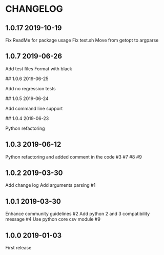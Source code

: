 # CHANGELOG

## 1.0.17 2019-10-19

Fix ReadMe for package usage
Fix test.sh
Move from getopt to argparse

## 1.0.7 2019-06-26

Add test files
Format with black

## 1.0.6 2019-06-25

Add no regression tests

## 1.0.5 2019-06-24

Add command line support

## 1.0.4 2019-06-23

Python refactoring

## 1.0.3 2019-06-12

Python refactoring and added comment in the code #3 #7 #8 #9

## 1.0.2 2019-03-30

Add change log
Add arguments parsing #1

## 1.0.1 2019-03-30

Enhance community guidelines #2
Add python 2 and 3 compatibility message #4
Use python core csv module #9 

## 1.0.0 2019-01-03

First release
